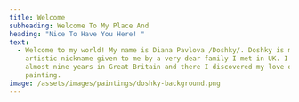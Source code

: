 ```yaml
---
title: Welcome
subheading: Welcome To My Place And
heading: "Nice To Have You Here! "
text:
  - Welcome to my world! My name is Diana Pavlova /Doshky/. Doshky is my
    artistic nickname given to me by a very dear family I met in UK. I spent
    almost nine years in Great Britain and there I discovered my love of
    painting.
image: /assets/images/paintings/doshky-background.png
---
```

